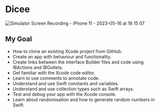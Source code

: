 

# Dicee
![Simulator Screen Recording - iPhone 11 - 2023-05-16 at 16 15 07](https://github.com/utkugzl/Dice-App/assets/100433115/cae6ccfc-15ca-483d-985d-5c8f28952bff)



## My Goal

* How to clone an existing Xcode project from GitHub.
* Create an app with behaviour and functionality.
* Create links between the Interface Builder files and code using IBActions and IBOutlets.
* Get familiar with the Xcode code editor.
* Learn to use comments to annotate code.
* Understand and use Swift constants and variables.
* Understand and use collection types such as Swift arrays.
* Test and debug your app with the Xcode console.
* Learn about randomisation and how to generate random numbers in Swift.




